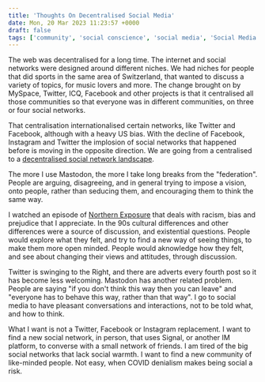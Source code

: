 ```yaml
---
title: 'Thoughts On Decentralised Social Media'
date: Mon, 20 Mar 2023 11:23:57 +0000
draft: false
tags: ['community', 'social conscience', 'social media', 'Social Media Deontology', 'social media living room', 'social networking', 'social networks', 'thoughts']
---
```


The web was decentralised for a long time. The internet and social networks were designed around different niches. We had niches for people that did sports in the same area of Switzerland, that wanted to discuss a variety of topics, for music lovers and more. The change brought on by MySpace, Twitter, ICQ, Facebook and other projects is that it centralised all those communities so that everyone was in different communities, on three or four social networks.

That centralisation internationalised certain networks, like Twitter and Facebook, although with a heavy US bias. With the decline of Facebook, Instagram and Twitter the implosion of social networks that happened before is moving in the opposite direction. We are going from a centralised to a [decentralised social network landscape](https://spectrum.ieee.org/mastodon-social-media).

The more I use Mastodon, the more I take long breaks from the "federation". People are arguing, disagreeing, and in general trying to impose a vision, onto people, rather than seducing them, and encouraging them to think the same way.

I watched an episode of [Northern Exposure](https://www.filmaffinity.com/en/film213157.html) that deals with racism, bias and prejudice that I appreciate. In the 90s cultural differences and other differences were a source of discussion, and existential questions. People would explore what they felt, and try to find a new way of seeing things, to make them more open minded. People would aknowledge how they felt, and see about changing their views and attitudes, through discussion.

Twitter is swinging to the Right, and there are adverts every fourth post so it has become less welcoming. Mastodon has another related problem. People are saying "if you don't think this way then you can leave" and "everyone has to behave this way, rather than that way". I go to social media to have pleasant conversations and interactions, not to be told what, and how to think.

What I want is not a Twitter, Facebook or Instagram replacement. I want to find a new social network, in person, that uses Signal, or another IM platform, to converse with a small network of friends. I am tired of the big social networks that lack social warmth. I want to find a new community of like-minded people. Not easy, when COVID denialism makes being social a risk.